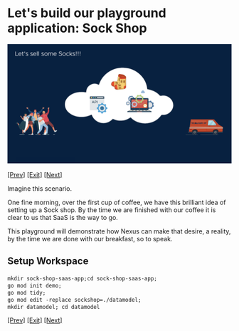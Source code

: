# Let's build our playground application: Sock Shop

![SockShop](../images/Playground-3-SockShop.png)

[[Prev]](Playground-InstallCLI.md) [[Exit]](../../README.md)  [[Next]](Playground-SockShop-Datamodel.md)

Imagine this scenario.

One fine morning, over the first cup of coffee, we have this brilliant idea of setting up a Sock shop. By the time we are finished with our coffee it is clear to us that SaaS is the way to go.

This playground will demonstrate how Nexus can make that desire, a reality, by the time we are done with our breakfast, so to speak.

## Setup Workspace
```
mkdir sock-shop-saas-app;cd sock-shop-saas-app;
go mod init demo;
go mod tidy;
go mod edit -replace sockshop=./datamodel;
mkdir datamodel; cd datamodel
```

[[Prev]](Playground-InstallCLI.md) [[Exit]](../../README.md)  [[Next]](Playground-SockShop-Datamodel.md)